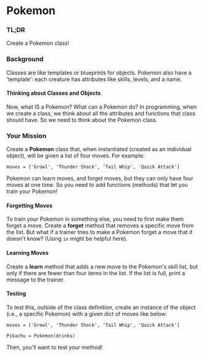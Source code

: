 # Pokemon

### TL;DR

Create a Pokemon class!

### Background
Classes are like templates or blueprints for objects. Pokemon also have a 'template': each creature has attributes like skills, levels, and a name.

#### Thinking about Classes and Objects

Now, what IS a Pokemon? What can a Pokemon do? In programming, when we create a class, we think about all the attributes and functions that class should have. So we need to think about the Pokemon class.

### Your Mission

Create a **Pokemon** class that, when instantiated (created as an individual object), will be given a list of four moves. For example:

```
moves = ['Growl', 'Thunder Shock', 'Tail Whip', 'Quick Attack']
```
Pokemon can learn moves, and forget moves, but they can only have four moves at one time. So you need to add functions (methods) that let you train your Pokemon!

#### Forgetting Moves
To train your Pokemon in something else, you need to first make them forget a move. Create a **forget** method that removes a specific move from the list. But what if a trainer tries to make a Pokemon forget a move that it doesn't know? (Using `in` might be helpful here).

#### Learning Moves
Create a **learn** method that adds a new move to the Pokemon's skill list, but only if there are fewer than four items in the list. If the list is full, print a message to the trainer.

#### Testing

To test this, outside of the class definition, create an instance of the object (i.e., a specific Pokemon) with a given dict of moves like below:

```
moves = ['Growl', 'Thunder Shock', 'Tail Whip', 'Quick Attack']

Pikachu = Pokemon(drinks)
```

Then, you'll want to test your method!

